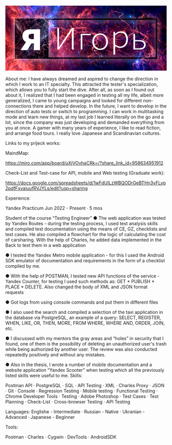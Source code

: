 [![Header](https://github.com/Igor-Zest/Igor-Zest/blob/main/Assets/Header.png)](https://hh.ru/resume/523edd5bff096e99760039ed1f6f706c506d67)

About me: I have always dreamed and aspired to change the direction in which I work to an IT specialty.
This attracted the tester's specialization, which allows you to fully start the dive. After all, as soon as I found out about it, I realized that I had been engaged in testing all my life, albeit more generalized, 
I came to young campaigns and looked for different non-connections there and helped develop.
In the future, I want to develop in the direction of auto tests or switch to programming. 
I can work in multitasking mode and learn new things, at my last job I learned literally on the go and a lot, since the company was just developing and demanded everything from you at once.
A gamer with many years of experience, I like to read fiction, and arrange food tours.
I really love Japanese and Scandinavian cultures.




Links to my prijeck works:

MaindMap:

 https://miro.com/app/board/uXjVOvhaCRk=/?share_link_id=958634951912



Check-List and Test-case for API, mobile and Web testing (Graduate work):
 
 https://docs.google.com/spreadsheets/d/1wFdUILzWBQODrGeBTHn3yFLyp2pdfFxvaiuufRVJYLs/edit?usp=sharing



Experience: 

Yandex Practicum
Jun 2022 - Present · 5 mos

Student of the course “Testing Engineer”
● The web application was tested by Yandex Routes - during the testing process, I used test analysis skills and compiled test documentation using the means of CE, GZ, checklists and test cases. He also compiled a flowchart for the logic of calculating the cost of carsharing. With the help of Charles, he added data implemented in the Back to test them in a web application

● I tested the Yandex Metro mobile application - for this I used the Android SDK emulator of documentation and requirements in the form of a checklist compiled by me.

● With the help of POSTMAN, I tested new API functions of the service - Yandex Counter, for testing I used such methods as: GET * PUBLISH * PLACE * DELETE. Also changed the body of XML and JSON format requests

● Got logs from using console commands and put them in different files

● I also used the search and compiled a selection of the taxi application in the database via PostgreSQL, an example of a query: SELECT, REGISTER, WHEN, LIKE, OR, THEN, MORE, FROM WHERE, WHERE AND, ORDER, JOIN, etc.

● I discussed with my mentors the gray areas and “holes” in security that I found, one of them is the possibility of deleting an unauthorized user's trash while being authorized by another user. The review was also conducted repeatedly positively and without any mistakes.

● Also in the thesis, I wrote a number of mobile documentation and a website application “Yandex Scooter” when testing which all the previously listed skills were useful to me.
Skills:

 Postman API · PostgreSQL · SQL · API Testing · XML · Charles Proxy · JSON · Git · Console · Regression Testing · Mobile testing
· Functional Testing · Chrome Developer Tools · Testing · Adobe Photoshop · Test Cases · Test Planning · Check-List · Cross-browser Testing · API Testing





Languages: Englishe - Intermediate · Russian - Native · Ukranian - Advanced · Japanese - Beginner


Tools:

 Postman · Charles · Cygwin · DevTools · AndroidSDK













